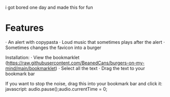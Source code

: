 i got bored one day and made this for fun
# Features
⋅ An alert with copypasta
⋅ Loud music that sometimes plays after the alert
⋅ Sometimes changes the favicon into a burger

Installation:
⋅ View the bookmarklet (https://raw.githubusercontent.com/BeanedCans/burgers-on-my-mind/main/bookmarklet)
⋅ Select all the text
⋅ Drag the text to your bookmark bar

If you want to stop the noise, drag this into your bookmark bar and click it:
javascript: audio.pause();audio.currentTime = 0;
